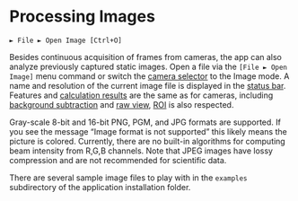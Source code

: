 # Processing Images

```
► File ► Open Image [Ctrl+O]
```

Besides continuous acquisition of frames from cameras, the app can also analyze previously captured static images. Open a file via the `[File ► Open Image]` menu command or switch the [camera selector](./cam_selector.md) to the Image mode. A name and resolution of the current image file is displayed in the [status bar](./status_bar.md). Features and [calculation results](./results_table.md) are the same as for cameras, including [background subtraction](./cam_settings_bgnd.md) and [raw view](./raw_view.md), [ROI](./cam_settings_roi.md) is also respected.

Gray-scale 8-bit and 16-bit PNG, PGM, and JPG formats are supported. If you see the message “Image format is not supported” this likely means the picture is colored. Currently, there are no built-in algorithms for computing beam intensity from R,G,B channels. Note that JPEG images have lossy compression and are not recommended for scientific data.

There are several sample image files to play with in the `examples` subdirectory of the application installation folder.

&nbsp;
